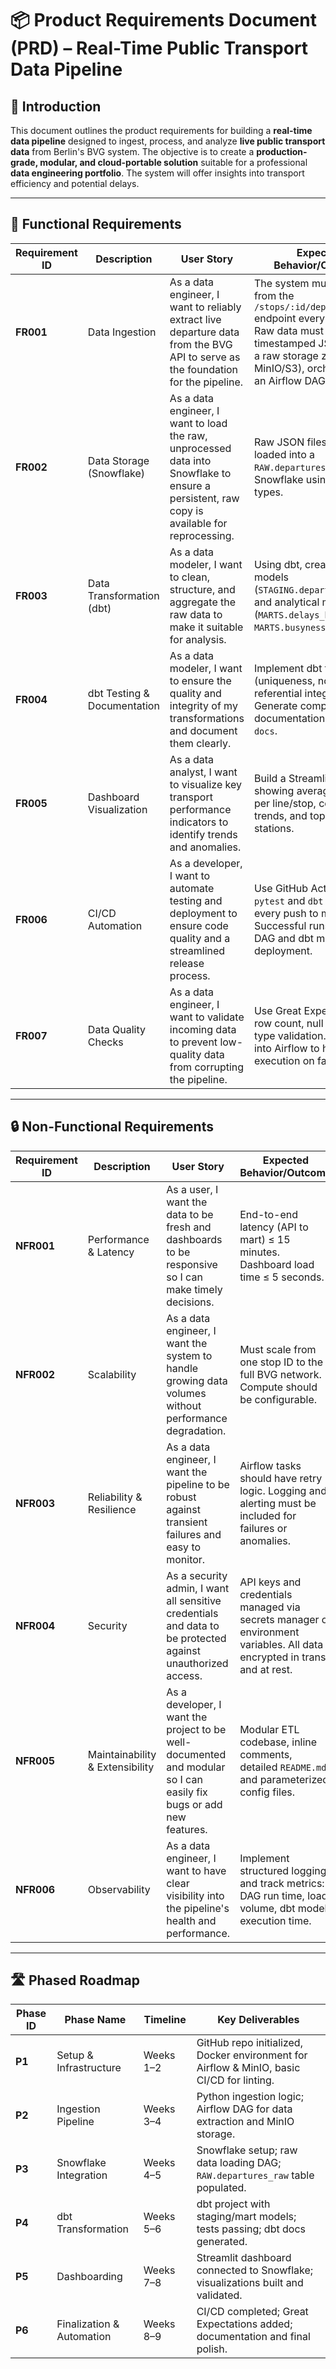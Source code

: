 # 📦 Product Requirements Document (PRD) – Real-Time Public Transport Data Pipeline

## 📝 Introduction

This document outlines the product requirements for building a **real-time data pipeline** designed to ingest, process, and analyze **live public transport data** from Berlin's BVG system. The objective is to create a **production-grade, modular, and cloud-portable solution** suitable for a professional **data engineering portfolio**. The system will offer insights into transport efficiency and potential delays.

---

## 🎯 Functional Requirements

| Requirement ID | Description | User Story | Expected Behavior/Outcome |
|----------------|-------------|------------|----------------------------|
| **FR001** | Data Ingestion | As a data engineer, I want to reliably extract live departure data from the BVG API to serve as the foundation for the pipeline. | The system must pull data from the `/stops/:id/departures` endpoint every 5 minutes. Raw data must be saved as timestamped JSON files in a raw storage zone (e.g., MinIO/S3), orchestrated by an Airflow DAG. |
| **FR002** | Data Storage (Snowflake) | As a data engineer, I want to load the raw, unprocessed data into Snowflake to ensure a persistent, raw copy is available for reprocessing. | Raw JSON files should be loaded into a `RAW.departures_raw` table in Snowflake using VARIANT types. |
| **FR003** | Data Transformation (dbt) | As a data modeler, I want to clean, structure, and aggregate the raw data to make it suitable for analysis. | Using dbt, create staging models (`STAGING.departures_clean`) and analytical marts (`MARTS.delays_by_stop`, `MARTS.busyness_per_hour`). |
| **FR004** | dbt Testing & Documentation | As a data modeler, I want to ensure the quality and integrity of my transformations and document them clearly. | Implement dbt tests (uniqueness, not-null, referential integrity). Generate comprehensive documentation using `dbt docs`. |
| **FR005** | Dashboard Visualization | As a data analyst, I want to visualize key transport performance indicators to identify trends and anomalies. | Build a Streamlit dashboard showing average delays per line/stop, congestion trends, and top delayed stations. |
| **FR006** | CI/CD Automation | As a developer, I want to automate testing and deployment to ensure code quality and a streamlined release process. | Use GitHub Actions to run `pytest` and `dbt test` on every push to main. Successful runs trigger DAG and dbt model deployment. |
| **FR007** | Data Quality Checks | As a data engineer, I want to validate incoming data to prevent low-quality data from corrupting the pipeline. | Use Great Expectations for row count, null checks, and type validation. Integrated into Airflow to halt execution on failure. |

---

## 🔒 Non-Functional Requirements

| Requirement ID | Description | User Story | Expected Behavior/Outcome |
|----------------|-------------|------------|----------------------------|
| **NFR001** | Performance & Latency | As a user, I want the data to be fresh and dashboards to be responsive so I can make timely decisions. | End-to-end latency (API to mart) ≤ 15 minutes. Dashboard load time ≤ 5 seconds. |
| **NFR002** | Scalability | As a data engineer, I want the system to handle growing data volumes without performance degradation. | Must scale from one stop ID to the full BVG network. Compute should be configurable. |
| **NFR003** | Reliability & Resilience | As a data engineer, I want the pipeline to be robust against transient failures and easy to monitor. | Airflow tasks should have retry logic. Logging and alerting must be included for failures or anomalies. |
| **NFR004** | Security | As a security admin, I want all sensitive credentials and data to be protected against unauthorized access. | API keys and credentials managed via secrets manager or environment variables. All data encrypted in transit and at rest. |
| **NFR005** | Maintainability & Extensibility | As a developer, I want the project to be well-documented and modular so I can easily fix bugs or add new features. | Modular ETL codebase, inline comments, detailed `README.md`, and parameterized config files. |
| **NFR006** | Observability | As a data engineer, I want to have clear visibility into the pipeline's health and performance. | Implement structured logging and track metrics: DAG run time, load volume, dbt model execution time. |

---

## 🛣️ Phased Roadmap

| Phase ID | Phase Name | Timeline | Key Deliverables |
|----------|------------|----------|------------------|
| **P1** | Setup & Infrastructure | Weeks 1–2 | GitHub repo initialized, Docker environment for Airflow & MinIO, basic CI/CD for linting. |
| **P2** | Ingestion Pipeline | Weeks 3–4 | Python ingestion logic; Airflow DAG for data extraction and MinIO storage. |
| **P3** | Snowflake Integration | Weeks 4–5 | Snowflake setup; raw data loading DAG; `RAW.departures_raw` table populated. |
| **P4** | dbt Transformation | Weeks 5–6 | dbt project with staging/mart models; tests passing; dbt docs generated. |
| **P5** | Dashboarding | Weeks 7–8 | Streamlit dashboard connected to Snowflake; visualizations built and validated. |
| **P6** | Finalization & Automation | Weeks 8–9 | CI/CD completed; Great Expectations added; documentation and final polish. |